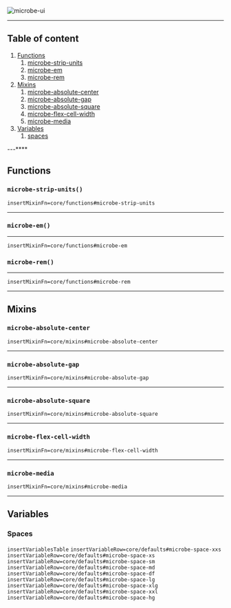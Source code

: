 ![microbe-ui](https://raw.githubusercontent.com/microbe-ui/microbe-ui/master/docs-src/assets/microbe-ui-name-lib.png)

---

## Table of content

1. [Functions](#functions)
    1. [microbe-strip-units](#microbe-strip-units)
    1. [microbe-em](#microbe-em)
    1. [microbe-rem](#microbe-rem)
1. [Mixins](#mixins)
    1. [microbe-absolute-center](#microbe-absolute-center)
    1. [microbe-absolute-gap](#microbe-absolute-gap)
    1. [microbe-absolute-square](#microbe-absolute-square)
    1. [microbe-flex-cell-width](#microbe-flex-cell-width)
    1. [microbe-media](#microbe-media)
1. [Variables](#variables)
    1. [spaces](#spaces)

---****

## Functions

### `microbe-strip-units()`

`insertMixinFn=core/functions#microbe-strip-units`

---

### `microbe-em()`

---

`insertMixinFn=core/functions#microbe-em`

### `microbe-rem()`

---

`insertMixinFn=core/functions#microbe-rem`

---

## Mixins

### `microbe-absolute-center`

`insertMixinFn=core/mixins#microbe-absolute-center`

---

### `microbe-absolute-gap`

`insertMixinFn=core/mixins#microbe-absolute-gap`

---

### `microbe-absolute-square`

`insertMixinFn=core/mixins#microbe-absolute-square`

---

### `microbe-flex-cell-width`

`insertMixinFn=core/mixins#microbe-flex-cell-width`

---

### `microbe-media`

`insertMixinFn=core/mixins#microbe-media`

---

## Variables

### Spaces

`insertVariablesTable`
`insertVariableRow=core/defaults#microbe-space-xxs`
`insertVariableRow=core/defaults#microbe-space-xs`
`insertVariableRow=core/defaults#microbe-space-sm`
`insertVariableRow=core/defaults#microbe-space-md`
`insertVariableRow=core/defaults#microbe-space-df`
`insertVariableRow=core/defaults#microbe-space-lg`
`insertVariableRow=core/defaults#microbe-space-xlg`
`insertVariableRow=core/defaults#microbe-space-xxl`
`insertVariableRow=core/defaults#microbe-space-hg`
